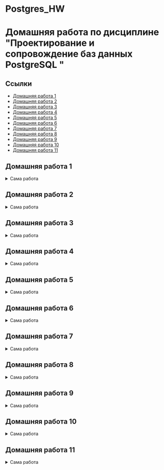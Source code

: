 # Postgres_HW
# Домашняя работа по дисциплине "Проектирование и сопровождение баз данных PostgreSQL "

## Ссылки

- [Домашняя работа 1](#домашняя-работа-1)
- [Домашняя работа 2](#домашняя-работа-2)
- [Домашняя работа 3](#домашняя-работа-3)
- [Домашняя работа 4](#домашняя-работа-4)
- [Домашняя работа 5](#домашняя-работа-5)
- [Домашняя работа 6](#домашняя-работа-6)
- [Домашняя работа 7](#домашняя-работа-7)
- [Домашняя работа 8](#домашняя-работа-8)
- [Домашняя работа 9](#домашняя-работа-9)
- [Домашняя работа 10](#домашняя-работа-10)
- [Домашняя работа 11](#домашняя-работа-11)

## Домашняя работа 1

<details>
<summary>Сама работа</summary>

---

### Задание

Подумать над выбором предметной области для выполнения финальной (экзаменационной) работы.
Выбирайте предметную область, которая вам интересна
и в которой вы разбираетесь или хотите разобраться.

Сделать краткое описание выбранной предметной области (1-2 страницы).
Если описание получится более объемным, не беда.
Ведь это описание затем войдет в финальный отчет.

Попытаться сформулировать требования к будущей базе данных.

### Работа

#### Цель работы

Описать словесно выбранную предметную область – "Расписание кафедры".

#### Описание предметной области

В настоящее время весь документооборот перемещается в электронный вид.
Требуется хранить различные документы, данные и поддерживать их связность.
Например, необходимо хранить учебное расписание,
обеспечить её связность с учебными группами,
преподавателями и аудиториями,
чтобы можно было в любой момент создать расписание учебных групп, преподавателей и аудиторий.
Это и является основной целью и задачей выбранной предметной области.

Можно хранить расписание в слабо структурированном виде в формате JSON,
но тогда не получится просто извлекать расписание конкретной группы, преподавателя или аудитории,
придётся для этого писать дополнительный ненужный код.
Такую задачу можно положить на реляционную базу данных при правильном проектирований связей таблиц.

При посещении веб-страницы расписания группы пользователь выбирает номер группы и номер недели.
База данных должна, соответственно, предоставить набор предметов на выбранную неделю по выбранной группе,
включить информацию о месте проведения занятий, ФИО преподавателя, который будет вести их.

При посещении веб-страницы расписания преподавателя
пользователь выбирает ФИО преподавателя и номер недели.
База данных должна, соответственно предоставить набор предметов на выбранную неделю по выбранному ФИО,
включить информацию о месте проведения занятий, номер групп, для которых занятие проводится.

[Наверх](#ссылки)

---

</details>

## Домашняя работа 2

<details>
<summary>Сама работа</summary>

---

### Задание

Глава 3 (упражнения 1-4)

### Работа

#### Упражнение 1

Выполним запрос:

```sql
demo=# insert into aircrafts values ('SU9', 'Sukhoi SUperJet-100', 300);
ERROR:  0A000: cannot insert into column "model" of view "aircrafts"
DETAIL:  View columns that are not columns of their base relation are not updatable.
```

Ошибка нам говорит о том, что
колонки, не являющимися базовыми колонками своего отношения не могут обновляться через представление.

Посмотрим, какие колонки не являются базовыми для отношения:

```sql
demo=# \d+ aircrafts
                                       View "bookings.aircrafts"
    Column     |     Type     | Collation | Nullable | Default | Storage  |         Description
---------------+--------------+-----------+----------+---------+----------+-----------------------------
 aircraft_code | character(3) |           |          |         | extended | Aircraft code, IATA
 model         | text         |           |          |         | extended | Aircraft model
 range         | integer      |           |          |         | plain    | Maximal flying distance, km
View definition:
 SELECT ml.aircraft_code,
    ml.model ->> lang() AS model,
    ml.range
   FROM aircrafts_data ml;
```

Такой колонкой является `model`, соответственно.

#### Упражнение 2

Пример запроса:

```sql
demo=# select * from aircrafts order by range desc;
 aircraft_code |        model        | range
---------------+---------------------+-------
 773           | Боинг 777-300       | 11100
 763           | Боинг 767-300       |  7900
 319           | Аэробус A319-100    |  6700
 320           | Аэробус A320-200    |  5700
 321           | Аэробус A321-200    |  5600
 733           | Боинг 737-300       |  4200
 SU9           | Сухой Суперджет-100 |  3000
 CR2           | Бомбардье CRJ-200   |  2700
 CN1           | Сессна 208 Караван  |  1200
(9 rows)
```

#### Упражнение 3

Пример такого запроса:

```sql
demo=# UPDATE aircrafts SET range = range*2 WHERE model LIKE 'Sukhoi SuperJet%';
UPDATE 1
```

#### Упражнение 4

Пример такого запроса:

```sql
demo=# DELETE FROM aircrafts WHERE aircraft_code = '123';
DELETE 0
```

[Наверх](#ссылки)

---

</details>

## Домашняя работа 3

<details>
<summary>Сама работа</summary>

---

### Задание

Глава 4 (упражнения 2, 4, 8, 12, 15, 21, 30, 33, 35)

### Работа

#### Упражнение 2

Создадим таблицу, наполним её данными и сделаем выборку по ней.

```sql
demo=# CREATE TABLE test_numeric
( measurement numeric,
description text
);
CREATE TABLE

demo=# insert into test_numeric values
demo-# (1234567890.0987654321, 'Точность 20 знаков, масштаб 10 знаков'),
demo-# (1.5, 'Точность 2 знака, масштаб 1 знак'),
demo-# (0.12345678901234567890, 'Точность 21 знак, масштаб 20 знаков'),
demo-# (1234567890, 'Точность 10 знаков, масштаб 0 знаков (целое число)');
INSERT 0 4

demo=# select * from test_numeric;
      measurement       |                    description
------------------------+----------------------------------------------------
  1234567890.0987654321 | Точность 20 знаков, масштаб 10 знаков
                    1.5 | Точность 2 знака, масштаб 1 знак
 0.12345678901234567890 | Точность 21 знак, масштаб 20 знаков
             1234567890 | Точность 10 знаков, масштаб 0 знаков (целое число)
(4 rows)
```


#### Упражнение 4

Выполним эксперименты с плавающей точкой:

```sql
demo=# select 2e-45::real > 1e-45::real;
 ?column?
----------
 f
(1 row)

demo=# select 4e-324::double precision > 3e-324::double precision;
 ?column?
----------
 f
(1 row)
```

#### Упражнение 8

```sql
demo=# CREATE TABLE test_serial
( id serial PRIMARY KEY,
name text);
CREATE TABLE

demo=# INSERT INTO test_serial (name) VALUES ('Вишневая');
INSERT 0 1

demo=#INSERT INTO test_serial ( id, name ) VALUES ( 2, 'Прохладная' );
INSERT 0 1
```

При выполнении этой команды СУБД выдаст сообщение об ошибке. Почему?

```sql
demo=# INSERT INTO test_serial (name) VALUES ('Грушевая');
ERROR:  23505: duplicate key value violates unique constraint "test_serial_pkey"
DETAIL:  Key (id)=(2) already exists.
```

Потому что автоматическое значение нумерации serial увеличилось на 1 и этот id уже свободен. Повторяющееся значение ключа нарушает ограничение уникальности "test_serial_pkey".

```sql
demo=# INSERT INTO test_serial (name) VALUES ('Грушевая');
INSERT 0 1
demo=# INSERT INTO test_serial (name) VALUES ('Зеленая');
INSERT 0 1
demo=# DELETE FROM test_serial WHERE id = 4;
DELETE 1
demo=# INSERT INTO test_serial (name) VALUES ('Луговая');
INSERT 0 1
```

Теперь сделаем выборку. В нумерации образовалась «дыра». Это из-за того, что при формировании нового значения из последовательности поиск максимального значения, уже имеющегося в столбце, не выполняется.

```sql
demo=# SELECT * FROM test_serial;
 id |    name
----+------------
  1 | Вишневая
  2 | Прохладная
  3 | Грушевая
  5 | Луговая
(4 rows)
```

#### Упражнение 12

```sql
demo=# show datestyle;
 DateStyle
-----------
 ISO, DMY
(1 row)

demo=# set datestyle to 'MDY';
SET

demo=# show datestyle;
 DateStyle
-----------
 ISO, MDY
(1 row)

demo=# SELECT '18-05-2016'::date;
ERROR:  22008: date/time field value out of range: "18-05-2016"
LINE 1: SELECT '18-05-2016'::date;
               ^
HINT:  Perhaps you need a different "datestyle" setting.

demo=# SELECT '05-18-2016'::date;
    date    
------------
 2016-05-18
(1 row)

demo=# SELECT '05-18-2016'::date;
    date    
------------
 2016-05-18
(1 row)

demo=# SET datestyle TO 'Postgres, DMY';
SET

demo=# show datestyle;
   DateStyle
---------------
 Postgres, DMY
(1 row)

demo=# select current_date;
 current_date
--------------
 04-10-2020
(1 row)

demo=# set datestyle to 'SQL, DMY';
SET
demo=# select current_date;
 current_date
--------------
 04/10/2020
(1 row)

demo=# set datestyle to 'German, DMY';
SET
Time: 0.519 ms
demo=# select current_date;
 current_date
--------------
 04.10.2020
(1 row)
```

#### Упражнение 15

Проэкспериментируем с преобразованием даты в строку.

```sql
demo=# SELECT to_char(current_timestamp, 'ddыmm');
 to_char
---------
 04ы10
(1 row)

demo=# SELECT to_char(current_timestamp, 'MM/DD/YYYY');
  to_char
------------
 10/04/2020
(1 row)

demo=# SELECT to_char(current_timestamp, 'DD-MM-YYYY')::date;
  to_char
------------
 2020-10-04
(1 row)
```

#### Упражнение 21

Предположу, что интервал "1 месяц" добавит единицу ко времени месяца.
В первом случае выведет 2016-02-29, а во втором — 2016-03-29.

```sql
demo=# SELECT ('2016-01-31'::date +'1 mon'::interval) AS new_date;
      new_date
---------------------
 2016-02-29 00:00:00
(1 row)

demo=# SELECT ('2016-02-29'::date +'1 mon'::interval) AS new_date;
      new_date
---------------------
 2016-03-29 00:00:00
(1 row)
```

Отлично, я угадал! =)

#### Упражнение 30

Предположения:

```sql
INSERT INTO test_bool VALUES (TRUE, 'yes');
INSERT INTO test_bool VALUES (yes, 'yes');
-- "yes" — невалидный boolean

INSERT INTO test_bool VALUES ('yes', true);
-- "'yes'" — то же самое, но в виде строки.
-- Если в SQL слабая типизация, то ошибка будет как выше.
-- Если сильная — ошибка типа.
-- Ну и true — невалидная строка.

INSERT INTO test_bool VALUES ('yes', TRUE);
-- То же самое, как выше.

INSERT INTO test_bool VALUES ('1', 'true');
-- '1' — вообще строка.
-- Если типизация сильная, ошибка типа.
-- Если типисация слабая, то будет '1' -> 1 -> true, т.е. без ошибки.

INSERT INTO test_bool VALUES (1, 'true');
-- Зависит от силы типизации, см. выше.

INSERT INTO test_bool VALUES ('t', 'true');
-- Типизация, но надо смотреть, является ли t — булевым значением.

INSERT INTO test_bool VALUES ('t', truth);
-- Ошибка со строкой. Надо в кавычки заворачивать.

INSERT INTO test_bool VALUES (true, true);
-- Ошибка со строкой. Надо в кавычки заворачивать.

INSERT INTO test_bool VALUES (1::boolean, 'true');
-- Явное преобразование. Скорее всего, ошибки не будет.

INSERT INTO test_bool VALUES (111::boolean, 'true');
-- Явное преобразование. Скорее всего, ошибка будет,
-- т.к. не понятно, можно ли 111 привести в boolean.
```

Итог:

```sql
demo=# INSERT INTO test_bool VALUES (TRUE, 'yes');
INSERT 0 1

demo=# INSERT INTO test_bool VALUES (yes, 'yes');
ERROR:  42703: column "yes" does not exist
LINE 1: INSERT INTO test_bool VALUES (yes, 'yes');
                                      ^

demo=# INSERT INTO test_bool VALUES ('yes', true);
INSERT 0 1

demo=# INSERT INTO test_bool VALUES ('yes', TRUE);
INSERT 0 1

demo=# INSERT INTO test_bool VALUES ('1', 'true');
INSERT 0 1

demo=# INSERT INTO test_bool VALUES (1, 'true');
ERROR:  42804: column "a" is of type boolean but expression is of type integer
LINE 1: INSERT INTO test_bool VALUES (1, 'true');
                                      ^
HINT:  You will need to rewrite or cast the expression.

demo=# INSERT INTO test_bool VALUES ('t', 'true');
INSERT 0 1

demo=# INSERT INTO test_bool VALUES ('t', truth);
ERROR:  42703: column "truth" does not exist
LINE 1: INSERT INTO test_bool VALUES ('t', truth);
                                           ^

demo=# INSERT INTO test_bool VALUES (true, true);
INSERT 0 1

demo=# INSERT INTO test_bool VALUES (1::boolean, 'true');
INSERT 0 1

demo=# INSERT INTO test_bool VALUES (111::boolean, 'true');
INSERT 0 1
```

Вывод: типизация слабая, но неявные преобразования идут через строковые значения.
Целые числа надо преобразовывать явно.

#### Упражнение 33

```sql
demo=# CREATE TABLE food(food text[][]);
CREATE TABLE
demo=# insert into food values ('{ { "сосиска", "макароны", "кофе" },{ "котлета", "каша", "кофе" },{ "сосиска", "каша", "кофе" },{ "котлета", "каша", "чай" } }'::text[][]);
demo=# select food[1][1] from food;
  food
---------
 сосиска
(1 row)
```

#### Упражнение 35

```sql
demo=# SELECT '[{"мяч":"футбол"},{"бита":"бейсбол"},{"ракетка":"тенис"}]'::json -> 2;
      ?column?
---------------------
 {"ракетка":"тенис"}
(1 строка)


demo=#
demo=# SELECT '[{"мяч":"футбол"},{"бита":"бейсбол"},{"ракетка":"тенис"}]'::json -> 'мяч';
 ?column?
----------

(1 строка)


demo=#
demo=# SELECT '["мяч","бита","ракетка"]'::json ->> 0;
 ?column?
----------
 мяч
(1 строка)


demo=#
demo=# SELECT '{"мяч":"футбол","бита":"бейсбол","ракетка":"тенис"}'::json ->> 'бита';
 ?column?
----------
 бейсбол
(1 строка)


demo=#
demo=# SELECT '{"игры": {"компьютерные": ["dark","souls"], "спортивные":4}}'::json #> '{игры,компьютерные,0}';
 ?column?
----------
 "dark"
(1 строка)


demo=#
demo=# SELECT '{"игры": {"компьютерные": ["dark","souls"], "спортивные":4}}'::json #>> '{игры,компьютерные,0}';
 ?column?
----------
 dark
(1 строка)
```

[Наверх](#ссылки)

---

</details>

## Домашняя работа 4

<details>
<summary>Сама работа</summary>

---

### Задание

Глава 5 (упражнения 2, 9, 17, 18)

### Работа

#### Упражнение 2

Посмотрите, какие ограничения уже наложены на атрибуты таблицы «Успеваемость» (progress).
В качестве примера рассмотрим такой вариант. Добавьте в таблицу progress еще один атрибут — «Форма проверки знаний» (test_form), который может принимать только два значения: «экзамен» или «зачет». Тогда набор допустимых значений атрибута «Оценка» (mark) будет зависеть от того, экзамен или зачет предусмотрены по данной дисциплине. Если предусмотрен экзамен, тогда допускаются значения 3, 4, 5, если зачет — тогда 0 (не зачтено) или 1 (зачтено).

```sql
edu=# ALTER TABLE progress
ADD CHECK (
( test_form = 'экзамен' AND mark IN ( 3, 4, 5 ) )
OR
( test_form = 'зачет' AND mark IN ( 0, 1 ) )
);
edu=# \d progress
                               Таблица "public.progress"
     Столбец     |     Тип      | Правило сортировки | Допустимость NULL | По умолчанию 
-----------------+--------------+--------------------+-------------------+--------------
 record_book     | numeric(5,0) |                    | not null          | 
 acad_year       | text         |                    | not null          | 
 term            | numeric(1,0) |                    | not null          | 
 discipline_code | smallint     |                    | not null          | 
 mark            | numeric(1,0) |                    | not null          | 
 test_form       | text         |                    | not null          | 
Индексы:
    "progress_pkey" PRIMARY KEY, btree (record_book, acad_year, term, discipline_code)
    "no_double_mark" UNIQUE CONSTRAINT, btree (record_book, acad_year, term, discipline_code, mark)
Ограничения-проверки:
    "progress_acad_year_check" CHECK (ltrim(acad_year, ' '::text) <> ''::text)
    "progress_check" CHECK (test_form = 'экзамен'::text AND (mark = ANY (ARRAY[3::numeric, 4::numeric, 5::numeric])) OR test_form = 'зачет'::text AND (mark = ANY (ARRAY[0::numeric, 1::numeric])))
    "progress_mark_check" CHECK (mark >= 0::numeric AND mark <= 5::numeric)
    "progress_term_check" CHECK (term = 1::numeric OR term = 2::numeric)
    "progress_test_form_check" CHECK (test_form = 'экзамен'::text OR test_form = 'зачет'::text)
Ограничения внешнего ключа:
    "progress_discipline_code_fkey" FOREIGN KEY (discipline_code) REFERENCES disciplines(discipline_code) ON UPDATE CASCADE
    "progress_record_book_fkey" FOREIGN KEY (record_book) REFERENCES students(record_book) ON UPDATE CASCADE ON DELETE CASCADE



edu=# ALTER TABLE progress ADD CHECK
edu(# (test_form='экзамен' and mark IN (2,3,4,5)) OR
edu(# (test_form='зачет'   and mark IN (0,1)));
ALTER TABLE
```

Проверьте, как будет работать новое ограничение в модифицированной таблице progress. Для этого выполните команды INSERT, как удовлетворяющие ограничению, так и нарушающие его.

```sql
edu=# INSERT INTO students VALUES (7, 'student 1', 658, 7685);
INSERT 0 1
edu=# INSERT INTO progress VALUES (4, 'Mathematics', '2',2, 4, 'экзамен');
INSERT 0 1
edu=# INSERT INTO progress VALUES (4, 'Mathematics', '2',2, 0, 'зачет');
ОШИБКА: новая строка в отношении “progress” нарушает ограничение-проверку "progress_mark_check"
ПОДРОБНОСТИ: Ошибочная строка содержит (4, 'Mathematics', '2',2, 0, 'зачет').
```

В таблице уже было ограничение на допустимые значения атрибута mark. Как вы думаете, не будет ли оно конфликтовать с новым ограничением? Проверьте эту гипотезу. Если ограничения конфликтуют, тогда удалите старое ограничение и снова попробуйте добавить строки в таблицу.

Они конфликтуют, в таком случае удалим ограничение, и попробуем добавить строки снова.

```sql
edu=# ALTER TABLE progress DROP CONSTRAINT progress_mark_check;
edu=# INSERT INTO progress VALUES (4, 'Mathematics', '2',2, 0, 'зачет');

INSERT 0 1
```

#### Упражнение 9

В таблице «Студенты» (students) есть текстовый атрибут name, на который наложено ограничение NOT NULL. Как вы думаете, что будет, если при вводе новой строки в эту таблицу дать атрибуту name в качестве значения пустую строку?

```sql
edu=# INSERT INTO students VALUES (2, '', 979, 74673);
INSERT 0 1
```

Добавим ограничение ( name <> '' )

```sql
edu=# ALTER TABLE students ADD CHECK ( name <> '' );
ALTER TABLE
edu=# INSERT INTO students VALUES (3, '', 979, 74673);
ОШИБКА: новая строка в отношении “progress” нарушает ограничение-проверку
"students_name_check"
```

Посмотрим что теперь будет при вставке строки с пустым значением

```sql
edu=# INSERT INTO students VALUES (3, ' ', 979, 74673);
INSERT 0 1
```

Добавим ограничение ( trim (name) <> '' )

```sql
edu=# ALTER TABLE students ADD CHECK (trim (name) <> '');
ALTER TABLE
edu=# INSERT INTO students VALUES (3, ' ', 979, 74673);
ОШИБКА: новая строка в отношении “progress” нарушает ограничение-проверку
"students_name_check"
```

Есть ли подобные слабые места в таблице «Успеваемость» (progress)?
- Есть, с поля с текстовым типом могут быть вставлены пустые строки.

#### Упражнение 17

Подумайте, какие представления было бы целесообразно создать для нашей базы данных «Авиаперевозки». Необходимо учесть наличие различных групп пользователей, например: пилоты, диспетчеры, пассажиры, кассиры. Создайте представления и проверьте их в работе.

Диспетчер

```sql
demo=# CREATE VIEW dispatcher_info AS SELECT
demo-#  flight_no,
demo-#  scheduled_departure,
demo-#  status,
demo-#  model,
demo-#  range
demo-# FROM flights f
demo-# LEFT JOIN aircrafts a on f.aircraft_code = a.aircraft_code;
CREATE VIEW
demo=# SELECT * FROM  dispatcher_info;
 flight_no |  scheduled_departure   |  status   |        model        | range
-----------+------------------------+-----------+---------------------+-------
 PG0405    | 2016-09-13 08:35:00+03 | Arrived   | Airbus A321-200     |  5600
 PG0404    | 2016-10-03 18:05:00+03 | Arrived   | Airbus A321-200     |  5600
 PG0405    | 2016-10-03 08:35:00+03 | Arrived   | Airbus A321-200     |  5600
 PG0402    | 2016-11-07 11:25:00+03 | Scheduled | Airbus A321-200     |  5600
 PG0405    | 2016-10-14 08:35:00+03 | On Time   | Airbus A321-200     |  5600
 PG0404    | 2016-10-14 18:05:00+03 | Scheduled | Airbus A321-200     |  5600
 PG0403    | 2016-10-14 10:25:00+03 | Delayed   | Airbus A321-200     |  5600
 PG0402    | 2016-10-14 11:25:00+03 | On Time   | Airbus A321-200     |  5600
 PG0405    | 2016-10-23 08:35:00+03 | Scheduled | Airbus A321-200     |  5600
 PG0402    | 2016-10-21 11:25:00+03 | Scheduled | Airbus A321-200     |  5600
 PG0403    | 2016-10-21 10:25:00+03 | Scheduled | Airbus A321-200     |  5600
 PG0404    | 2016-10-21 18:05:00+03 | Scheduled | Airbus A321-200     |  5600
 PG0405    | 2016-10-21 08:35:00+03 | Scheduled | Airbus A321-200     |  5600
 PG0402    | 2016-10-04 11:25:00+03 | Arrived   | Airbus A321-200     |  5600
 PG0402    | 2016-09-25 11:25:00+03 | Arrived   | Airbus A321-200     |  5600
```

#### Упражнение 18

Подумайте, какие еще таблицы было бы целесообразно дополнить столбцами типа json/jsonb. Вспомните, что, например, в таблице «Билеты» (tickets) уже есть столбец такого типа — contact_data. Выполните модификации таблиц и измените в них одну-две строки для проверки правильности ваших решений.

В таблицу bookings в качестве json поля можно добавить информамцию о периоде действия брони.

```sql
demo=# ALTER TABLE bookings ADD COLUMN booking_period jsonb;
ALTER TABLE

demo=# UPDATE bookings
demo-# SET booking_period='{"booking_start": "06.10.2020", "booking_end": "16.10.2020"}'
demo-# WHERE book_ref='000181';
UPDATE 1

demo=# SELECT * FROM bookings WHERE book_ref='000181';
 book_ref |       book_date        | total_amount |   booking_period
----------+------------------------+--------------+-------------------------------------------------------------
 000181   | 2016-10-08 12:28:00+03 |    131800.00 | {"booking_end": "16.10.2020", "booking_start": "06.10.2020"}
(1 строка)
```

[Наверх](#ссылки)

---

</details>

## Домашняя работа 5

<details>
<summary>Сама работа</summary>

---

### Задание

Глава 6 (упражнения 2, 7, 9, 13, 19, 21, 23)

### Работа

#### Упражнение 2

Этот запрос выбирает из таблицы «Билеты» (tickets) всех пассажиров с именами, состоящими из трех букв (в шаблоне присутствуют три символа «_»): 

```sql
SELECT passenger_name
FROM tickets
WHERE passenger_name LIKE '___ %';
```

Предложите шаблон поиска в операторе LIKE для выбора из этой таблицы всех пассажиров с фамилиями, состоящими из пяти букв.

```sql
demo=# SELECT passenger_name
demo-# FROM tickets
demo-# WHERE passenger_name LIKE '% _____';
   passenger_name
--------------------
   passenger_name  
------------------
 ILYA POPOV
 VLADIMIR POPOV
 PAVEL GUSEV
 LEONID ORLOV
 EVGENIY GUSEV
 NIKOLAY FOMIN
 EKATERINA ILINA
 ANTON POPOV
 ARTEM BELOV
 VLADIMIR POPOV
 ALEKSEY ISAEV
 ...

demo=# SELECT count(passenger_name)
demo=# FROM tickets
demo=# WHERE passenger_name LIKE '% _____';
 count 
-------
 14272
(1 row)
```

#### Упражнение 7

Самые крупные самолеты в нашей авиакомпании — это Boeing 777-300. Выяснить, между какими парами городов они летают, поможет запрос: 

```sql
SELECT DISTINCT departure_city, arrival_city
FROM routes r
JOIN aircrafts a ON r.aircraft_code = a.aircraft_code
WHERE a.model = 'Boeing 777-300'
ORDER BY 1;
```

Модифицируйте запрос таким образом, чтобы каждая пара городов была выведена только один раз

```sql
demo=# SELECT DISTINCT departure_city, arrival_city
FROM routes r
JOIN aircrafts a ON r.aircraft_code = a.aircraft_code
WHERE a.model = 'Boeing 777-300' AND departure_city > arrival_city
ORDER BY 1;
 departure_city | arrival_city 
----------------+--------------
 Москва         | Екатеринбург
 Новосибирск    | Москва
 Пермь          | Москва
 Сочи           | Москва
(4 строки)

или

SELECT DISTINCT r.departure_city, r.arrival_city
 FROM routes r
JOIN routes rr ON r.arrival_city = rr.departure_city
 AND rr.arrival_city = r.departure_city and r.arrival_city > rr.arrival_city
JOIN aircrafts a ON r.aircraft_code = a.aircraft_code
 WHERE a.model = 'Boeing 777-300'
ORDER BY 1;

```

#### Упражнение 9

Для ответа на вопрос, сколько рейсов выполняется из Москвы в Санкт-Петербург, можно написать совсем простой запрос: 

```sql
SELECT count( * )
FROM routes
WHERE departure_city = 'Москва'
AND arrival_city = 'Санкт-Петербург'
```

А с помощью какого запроса можно получить результат в таком виде?

```sql
 departure_city |  arrival_city   | count
----------------+-----------------+-------
 Москва         | Санкт-Петербург |    12

demo=# SELECT  departure_city , arrival_city , count( * )
	FROM routes
	Group by  departure_city , arrival_city
	Having departure_city = 'Москва'
	AND arrival_city = 'Санкт-Петербург';
	
 departure_city |  arrival_city   | count
----------------+-----------------+-------
 Москва         | Санкт-Петербург |    12
(1 строка)
```

#### Упражнение 13

Ответить на вопрос о том, каковы максимальные и минимальные цены билетов на все направления, может такой запрос: 

```sql
SELECT
f.departure_city,
f.arrival_city,
max( tf.amount ),
min( tf.amount )
FROM flights_v f
JOIN ticket_flights tf ON f.flight_id = tf.flight_id
GROUP BY 1, 2
ORDER BY 1, 2;
```

А как выявить те направления, на которые не было продано ни одного билета?

```sql
demo=# SELECT
demo-# f.departure_city,
demo-# f.arrival_city,
demo-# max( tf.amount ),
demo-# min( tf.amount )
demo-# FROM flights_v f
demo-# LEFT JOIN ticket_flights tf ON f.flight_id = tf.flight_id
demo-# GROUP BY 1, 2
demo-# ORDER BY 1, 2;

      departure_city      |       arrival_city       |    max    |   min
--------------------------+--------------------------+-----------+----------
 Абакан                   | Архангельск              |           |
 Абакан                   | Грозный                  |           |
 Абакан                   | Кызыл                    |           |
 Абакан                   | Москва                   | 101000.00 | 33700.00
 Абакан                   | Новосибирск              |   5800.00 |  5800.00
 Абакан                   | Томск                    |   4900.00 |  4900.00
 Анадырь                  | Москва                   | 185300.00 | 61800.00
 Анадырь                  | Хабаровск                |  92200.00 | 30700.00
 Анапа                    | Белгород                 |  18900.00 |  6300.00
 Анапа                    | Москва                   |  36600.00 | 12200.00
```

#### Упражнение 19

В разделе 6.4 мы использовали рекурсивный алгоритм в общем табличном выражении. Изучите этот пример, чтобы лучше понять работу рекурсивного алгоритма:

```sql
WITH RECURSIVE ranges ( min_sum, max_sum )
AS (
VALUES( 0, 100000 ),
( 100000, 200000 ),
( 200000, 300000 )
UNION ALL
SELECT min_sum + 100000, max_sum + 100000
FROM ranges
WHERE max_sum < ( SELECT max( total_amount ) FROM bookings )
)
SELECT * FROM ranges;
```

##### Задание 1

Модифицируйте запрос, добавив в него столбец level (можно назвать его и iteration). Этот столбец должен содержать номер текущей итерации, поэтому нужно увеличивать его значение на единицу на каждом шаге. Не забудьте задать начальное значение для добавленного столбца в предложении VALUES.

```sql
demo=# WITH RECURSIVE ranges ( min_sum, max_sum, iteration )
AS (
VALUES( 0,
100000,0 ),
( 100000, 200000 ,0 ),
( 200000, 300000 ,0 )
UNION ALL
SELECT min_sum + 100000, max_sum + 100000, iteration+1
FROM ranges
WHERE max_sum < ( SELECT max( total_amount ) FROM bookings )
)
SELECT * FROM ranges;

min_sum | max_sum | iteration 
---------+---------+-----------
       0 |  100000 |         0
  100000 |  200000 |         0
  200000 |  300000 |         0
  100000 |  200000 |         1
  200000 |  300000 |         1
  300000 |  400000 |         1
  200000 |  300000 |         2
  300000 |  400000 |         2
  400000 |  500000 |         2
  300000 |  400000 |         3
  400000 |  500000 |         3
  500000 |  600000 |         3
  400000 |  500000 |         4
  500000 |  600000 |         4
  600000 |  700000 |         4
  500000 |  600000 |         5
  600000 |  700000 |         5
  700000 |  800000 |         5
  600000 |  700000 |         6

```

##### Задание 2

Для завершения экспериментов замените UNION ALL на UNION и выполните запрос. Сравните этот результат с предыдущим, когда мы использовали UNION ALL.

```sql
demo=# WITH RECURSIVE ranges ( min_sum, max_sum )
AS (
VALUES( 0,
100000 ),
( 100000, 200000 ),
( 200000, 300000 )
UNION
SELECT min_sum + 100000, max_sum + 100000
FROM ranges
WHERE max_sum < ( SELECT max( total_amount ) FROM bookings )
)
SELECT * FROM ranges;

 min_sum | max_sum
---------+---------
       0 |  100000
  100000 |  200000
  200000 |  300000
  300000 |  400000
  400000 |  500000
  500000 |  600000
  600000 |  700000
  700000 |  800000
  800000 |  900000
  900000 | 1000000
 1000000 | 1100000
 1100000 | 1200000
 1200000 | 1300000
(13 строк)
```

#### Упражнение 21

В тексте главы был приведен запрос, выводящий список городов, в которые нет рейсов из Москвы.

```sql
demo=# SELECT DISTINCT a.city
FROM airports a
WHERE NOT EXISTS (
SELECT * FROM routes r
WHERE r.departure_city = 'Москва'
AND r.arrival_city = a.city
)
AND a.city <> 'Москва'
ORDER BY city;

         city         
----------------------
 Благовещенск
 Иваново
 Иркутск
 Калуга
 Когалым
 Комсомольск-на-Амуре
 Кызыл
 Магадан
 Нижнекамск
 Новокузнецк
 Стрежевой
 Сургут
 Удачный
 Усть-Илимск
 Усть-Кут
 Ухта
 Череповец
 Чита
 Якутск
 Ярославль
(20 строк)

```

Можно предложить другой вариант, в котором используется одна из операций над множествами строк: объединение, пересечение или разность.
Вместо знака «?» поставьте в приведенном ниже запросе нужное ключевое слово — UNION, INTERSECT или EXCEPT — и обоснуйте ваше решение.

```sql
demo=# SELECT city
FROM airports
WHERE city <> 'Москва'
EXCEPT
SELECT arrival_city
FROM routes
WHERE departure_city = 'Москва'
ORDER BY city;

         city         
----------------------
 Благовещенск
 Иваново
 Иркутск
 Калуга
 Когалым
 Комсомольск-на-Амуре
 Кызыл
 Магадан
 Нижнекамск
 Новокузнецк
 Стрежевой
 Сургут
 Удачный
 Усть-Илимск
 Усть-Кут
 Ухта
 Череповец
 Чита
 Якутск
 Ярославль
(20 строк)

```

EXCEPT потому что требуется исключить те города, в которые нет рейсов из Москвы.

#### Упражнение 23

Предположим, что департамент развития нашей авиакомпании задался вопросом: каким будет общее число различных маршрутов, которые теоретически можно проложить между всеми городами? Если в каком-то городе имеется более одного аэропорта, то это учитывать не будем, т. е. маршрутом будем считать путь между городами, а не между аэропортами. Здесь мы используем соединение таблицы с самой собой на основе неравенства значений атрибутов.

```sql
SELECT count( *)
FROM ( SELECT DISTINCT city FROM airports ) AS a1
JOIN ( SELECT DISTINCT city FROM airports ) AS a2
ON a1.city <> a2.city;
 count 
-------
 10100
(1 строка)

```

Перепишите этот запрос с общим табличным выражением.

```sql


demo=# WITH a1 AS 
(SELECT DISTINCT city FROM airports),
a2 AS (SELECT DISTINCT city FROM airports )
Select count(*)
From a1 inner join a2 on  a1.city <> a2.city;

 count 
-------
 10100
(1 строка)



WITH city_from AS
( SELECT DISTINCT city FROM airports )
SELECT count( * )
FROM city_from f
JOIN ( SELECT DISTINCT city FROM airports ) AS a2
ON f.city <> a2.city;
```

[Наверх](#ссылки)

---

</details>

## Домашняя работа 6

<details>
<summary>Сама работа</summary>

---

### Задание

Глава 7 (упражнения 1, 2, 4)

### Работа

#### Упражнение 1

Добавьте в определение таблицы aircrafts_log значение по умолчанию current_timestamp и соответствующим образом измените команды INSERT, приведенные в тексте главы.

```sql
demo=# CREATE TEMP TABLE aircrafts_log AS
SELECT * FROM aircrafts WITH DATA;
SELECT 9

demo=# ALTER TABLE aircrafts_log
ADD COLUMN log_timestamp TIMESTAMP DEFAULT (current_timestamp);
ALTER TABLE

demo=# SELECT * FROM aircrafts_log;
 aircraft_code |        model        | range |       log_timestamp        
---------------+---------------------+-------+----------------------------
 773           | Boeing 777-300      | 11100 | 2021-12-22 20:43:15.375481
 763           | Boeing 767-300      |  7900 | 2021-12-22 20:43:15.375481
 321           | Airbus A321-200     |  5600 | 2021-12-22 20:43:15.375481
 319           | Airbus A319-100     |  6700 | 2021-12-22 20:43:15.375481
 733           | Boeing 737-300      |  4200 | 2021-12-22 20:43:15.375481
 CN1           | Cessna 208 Caravan  |  1200 | 2021-12-22 20:43:15.375481
 CR2           | Bombardier CRJ-200  |  2700 | 2021-12-22 20:43:15.375481
 SU9           | Sukhoi SuperJet-100 |  6000 | 2021-12-22 20:43:15.375481
 320           | Airbus A320-200     |  5700 | 2021-12-22 20:43:15.375481
(9 строк)

demo=# TRUNCATE aircrafts_log;
TRUNCATE TABLE

demo=# CREATE TEMP TABLE aircrafts_tmp AS
SELECT * FROM aircrafts WITH NO DATA;
CREATE TABLE AS

demo=# ALTER TABLE aircrafts_tmp
ADD PRIMARY KEY ( aircraft_code );
ALTER TABLE

demo=# ALTER TABLE aircrafts_tmp
ADD UNIQUE ( model );
ALTER TABLE

demo=# WITH add_row AS (INSERT INTO aircrafts_tmp
SELECT * FROM aircrafts RETURNING *)
INSERT INTO aircrafts_log
SELECT add_row.aircraft_code, add_row.model, add_row.range
FROM add_row;
INSERT 0 9

demo=# SELECT * FROM aircrafts_log;
 aircraft_code |        model        | range |       log_timestamp        
---------------+---------------------+-------+----------------------------
 773           | Boeing 777-300      | 11100 | 2021-12-22 20:43:51.464377
 763           | Boeing 767-300      |  7900 | 2021-12-22 20:43:51.464377
 321           | Airbus A321-200     |  5600 | 2021-12-22 20:43:51.464377
 319           | Airbus A319-100     |  6700 | 2021-12-22 20:43:51.464377
 733           | Boeing 737-300      |  4200 | 2021-12-22 20:43:51.464377
 CN1           | Cessna 208 Caravan  |  1200 | 2021-12-22 20:43:51.464377
 CR2           | Bombardier CRJ-200  |  2700 | 2021-12-22 20:43:51.464377
 SU9           | Sukhoi SuperJet-100 |  6000 | 2021-12-22 20:43:51.464377
 320           | Airbus A320-200     |  5700 | 2021-12-22 20:43:51.464377
(9 строк)
```

#### Упражнение 2

В предложении RETURNING можно указывать не только символ «∗», означающий выбор всех столбцов таблицы, но и более сложные выражения, сформированные на основе этих столбцов. В тексте главы мы копировали содержимое таблицы «Самолеты» в таблицу aircrafts_tmp, используя в предложении RETURNING именно «∗». Однако возможен и другой вариант запроса:

```sql

WITH add_row AS
( INSERT INTO aircrafts_tmp
SELECT * FROM aircrafts
RETURNING aircraft_code, model, range,
current_timestamp, 'INSERT'
)
INSERT INTO aircrafts_log
SELECT ? FROM add_row;


demo=# WITH add_row AS
( INSERT INTO aircrafts_tmp
SELECT * FROM aircrafts
RETURNING aircraft_code, model, range,
current_timestamp, 'INSERT'
)
INSERT INTO aircrafts_log
SELECT add_row.aircraft_code, add_row.model, add_row.range, current_timestamp FROM add_row;
INSERT 0 9
demo=# Select * from aircrafts_log;
 aircraft_code |        model        | range |       log_timestamp        
---------------+---------------------+-------+----------------------------
 773           | Boeing 777-300      | 11100 | 2021-12-22 20:54:17.522852
 763           | Boeing 767-300      |  7900 | 2021-12-22 20:54:17.522852
 321           | Airbus A321-200     |  5600 | 2021-12-22 20:54:17.522852
 319           | Airbus A319-100     |  6700 | 2021-12-22 20:54:17.522852
 733           | Boeing 737-300      |  4200 | 2021-12-22 20:54:17.522852
 CN1           | Cessna 208 Caravan  |  1200 | 2021-12-22 20:54:17.522852
 CR2           | Bombardier CRJ-200  |  2700 | 2021-12-22 20:54:17.522852
 SU9           | Sukhoi SuperJet-100 |  6000 | 2021-12-22 20:54:17.522852
 320           | Airbus A320-200     |  5700 | 2021-12-22 20:54:17.522852
(9 строк)

```

#### Упражнение 4

В тексте главы в предложениях ON CONFLICT команды INSERT мы использовали только выражения, состоящие из имени одного столбца.
Однако в таблице «Места» (seats) первичный ключ является составным и включает два столбца.
Напишите команду INSERT для вставки новой строки в эту таблицу и предусмотрите возможный конфликт добавляемой строки со строкой, уже имеющейся в таблице.
Сделайте два варианта предложения ON CONFLICT: первый — с использованием перечисления имен столбцов для проверки наличия дублирования, второй — с использованием предложения ON CONSTRAINT.

Для того чтобы не изменить содержимое таблицы «Места», создайте ее копию и выполняйте все эти эксперименты с таблицей-копией.



```sql
demo=# CREATE TEMP TABLE seats_tmp
 AS SELECT * FROM SEATS;
SELECT 1339
demo=# ALTER TABLE seats_tmp ADD PRIMARY KEY (aircraft_code, seat_no);
ALTER TABLE

demo=# \d seats_tmp
                                  Таблица "pg_temp_3.seats_tmp"
     Столбец     |          Тип          | Правило сортировки | Допустимость NULL | По умолчанию
-----------------+-----------------------+--------------------+-------------------+
 aircraft_code   | character(3)          |                    | not null          |
 seat_no         | character varying(4)  |                    | not null          |
 fare_conditions | character varying(10) |                    |                   |
Индексы:
    "seats_tmp_pkey" PRIMARY KEY, btree (aircraft_code, seat_no)

demo=# INSERT INTO seats_tmp
SELECT aircraft_code, seat_no, fare_conditions
 FROM seats ON CONFLICT DO NOTHING;
INSERT 0 0

demo=# INSERT INTO seats_tmp
 VALUES ( 319, '2A', 'Business' )
 ON CONFLICT ON CONSTRAINT seats_tmp_pkey
 DO UPDATE SET aircraft_code = excluded.aircraft_code,
 seat_no = excluded.seat_no
 RETURNING *;
 aircraft_code | seat_no | fare_conditions
---------------+---------+-----------------
 319           | 2A      | Business
(1 строка)
```

[Наверх](#ссылки)

---

</details>

## Домашняя работа 7

<details>
<summary>Сама работа</summary>

---

### Задание

Глава 8 (упражнения 1, 3)

### Работа

#### Упражнение 1

Предположим, что для какой-то таблицы создан уникальный индекс по двум столбцам: column1 и column2. В таблице есть строка, у которой значение атрибута column1 равно ABC, а значение атрибута column2 - NULL. Мы решили добавить в таблицу еще одну строку с такими же значениями ключевых атрибутов, т.е. column1 - ABC, а column2 - NULL.

Как вы думаете, будет ли операция вставки новой строки успешной или завершится с ошибкой? Объясните ваше решение.

- Ошибки не будет, тк  в уникальных индексах можно использовать NULL. При этом NULL != NULL, и сравнение идти будет по связке атрибутов, а значения  с NULL  заведомо совпать не могут.

#### Упражнение 3

Обратимся к таблице «Перелеты» (ticket_flights). В ней имеется столбец «Класс обслуживания» (fare_conditions), который отличается от остальных тем, что в нем могут присутствовать лишь три различных значения: Comfort, Business и Economy. 

Выполните запросы, подсчитывающие количество строк, в которых атрибут fare_conditions принимает одно из трех возможных значений. Каждый из запросов выполните три-четыре раза, поскольку время может немного изменяться, и подсчитайте среднее время.

```sql
demo=# \timing on
Секундомер включён.

demo=# SELECT count( * )
FROM ticket_flights
WHERE fare_conditions = 'Comfort';
 count 
-------
 17291
(1 строка)

Время: 873,736 мс

demo=# SELECT count( * )
FROM ticket_flights
WHERE fare_conditions = 'Business';
 count  
--------
 107642
(1 строка)

Время: 136,537 мс

demo=# SELECT count( * )
FROM ticket_flights
WHERE fare_conditions = 'Economy';
 count  
--------
 920793
(1 строка)

Время: 176,089 мс

```

Проделайте те же эксперименты с таблицей ticket_flights. Будет ли различаться среднее время выполнения запросов для различных значений атрибута fare_conditions? Почему это имеет место?

Сделаем индекс к полю fare_conditions.

```sql

demo=# create index on ticket_flights (fare_conditions);
CREATE INDEX
Время: 1350,560 мс (00:01,351)
demo=# \d ticket_flights;
                                Таблица "bookings.ticket_flights"
     Столбец     |          Тип          | Правило сортировки | Допустимость NULL | По умолчанию 
-----------------+-----------------------+--------------------+-------------------+--------------
 ticket_no       | character(13)         |                    | not null          | 
 flight_id       | integer               |                    | not null          | 
 fare_conditions | character varying(10) |                    | not null          | 
 amount          | numeric(10,2)         |                    | not null          | 
Индексы:
    "ticket_flights_pkey" PRIMARY KEY, btree (ticket_no, flight_id)
    "ticket_flights_fare_conditions_idx" btree (fare_conditions)
Ограничения-проверки:
    "ticket_flights_amount_check" CHECK (amount >= 0::numeric)
    "ticket_flights_fare_conditions_check" CHECK (fare_conditions::text = ANY (ARRAY['Economy'::character varying::text, 'Comfort'::character varying::text, 'Business'::character varying::text]))
Ограничения внешнего ключа:
    "ticket_flights_flight_id_fkey" FOREIGN KEY (flight_id) REFERENCES flights(flight_id)
    "ticket_flights_ticket_no_fkey" FOREIGN KEY (ticket_no) REFERENCES tickets(ticket_no)
Ссылки извне:
    TABLE "boarding_passes" CONSTRAINT "boarding_passes_ticket_no_fkey" FOREIGN KEY (ticket_no, flight_id) REFERENCES ticket_flights(ticket_no, flight_id)


demo=# SELECT count( * )
FROM ticket_flights
WHERE fare_conditions = 'Comfort';
 count 
-------
 17291
(1 строка)

Время: 9,531 мс

demo=# SELECT count( * )
FROM ticket_flights
WHERE fare_conditions = 'Business';
 count  
--------
 107642
(1 строка)

Время: 33,550 мс

demo=# SELECT count( * )
FROM ticket_flights
WHERE fare_conditions = 'Economy';
 count  
--------
 920793
(1 строка)

Время: 104,998 мс

```

Индекс значительно уменьшил время для выборки .

[Наверх](#ссылки)

---

</details>

## Домашняя работа 8

<details>
<summary>Сама работа</summary>

---

### Задание

Глава 9 (упражнения 2, 3)

### Работа

#### Упражнение 2

Модифицируйте сценарий выполнения транзакций: в первой транзакции вместо фиксации изменений выполните их отмену с помощью команды ROLLBACK и посмотрите, будет ли удалена строка и какая конкретно.

```sql

1 session
demo=# begin;
BEGIN
demo=*# update aircrafts_tmp set range =2200 where aircraft_code = 'CN2';
UPDATE 0
demo=*# select * from aircrafts_tmp;
 aircraft_code |        model        | range 
---------------+---------------------+-------
 773           | Boeing 777-300      | 11100
 763           | Boeing 767-300      |  7900
 321           | Airbus A321-200     |  5600
 319           | Airbus A319-100     |  6700
 733           | Boeing 737-300      |  4200
 SU9           | Sukhoi SuperJet-100 |  6000
 320           | Airbus A320-200     |  5700
 CN1           | Cessna 208 Caravan  |  2100
 CR2           | Bombardier CRJ-200  |  1900
(9 строк)

demo=*# update aircrafts_tmp set range =2300 where aircraft_code = 'CN1';
UPDATE 1
demo=*# update aircrafts_tmp set range =1900 where aircraft_code = 'CR2';
UPDATE 1
demo=*# Rollback;
ROLLBACK



2 session

demo=# begin;
BEGIN
demo=*# Select * from aircrafts_tmp where range <2000;
 aircraft_code |       model        | range 
---------------+--------------------+-------
 CR2           | Bombardier CRJ-200 |  1900
(1 строка)

demo=*# Delete from aircrafts_tmp where range<2100;
DELETE 1
demo=!# end;




demo=# select * from aircrafts_tmp;
 aircraft_code |        model        | range 
---------------+---------------------+-------
 773           | Boeing 777-300      | 11100
 763           | Boeing 767-300      |  7900
 321           | Airbus A321-200     |  5600
 319           | Airbus A319-100     |  6700
 733           | Boeing 737-300      |  4200
 SU9           | Sukhoi SuperJet-100 |  6000
 320           | Airbus A320-200     |  5700
 CN1           | Cessna 208 Caravan  |  2100
(8 строк)

```

В итоге изменения проведенные в первой транзакции не сохранились из-за команды ROLLBACK, и вторая транзакция прошла независимо от первой. Поэтому удалилась строка, подходящая условию, которая была в изначальном состоянии таблицы. 

#### Упражнение 3

Когда говорят о таком феномене, как потерянное обновление, то зачастую в качестве примера приводится операция UPDATE, в которой значение какого-то атрибута изменяется с применением одного из действий арифметики. Например: 

```sql
UPDATE aircrafts_tmp SET range = range + 200 WHERE aircraft_code = 'CR2';
```

При выполнении двух и более подобных обновлений в рамках параллельных транзакций, использующих, например, уровень изоляции Read Committed, будут учтены все такие изменения (что и было показано в тексте главы). Очевидно, что потерянного обновления не происходит. Предположим, что в одной транзакции будет просто присваиваться новое значение.
```sql
UPDATE aircrafts_tmp
SET range = 2100
WHERE aircraft_code = 'CR2';
```
А в параллельной транзакции будет выполняться аналогичная команда:
```sql
UPDATE aircrafts_tmp
SET range = 2500
WHERE aircraft_code = 'CR2';
```
Очевидно, что сохранится только одно из значений атрибута range. Можно ли говорить, что в такой ситуации имеет место потерянное обновление? Если оно имеет место, то что можно предпринять для его недопущения? Обоснуйте ваш ответ.

- Транзакции пройдут последовательно и нет, обновление не потеряется, просто оно будет перезаписано другой транзакцией.   С пользовательской стороны кажется, что было потеряно обновление и чтобы избежать потерь, можно использовать более высокий уровень изоляции.

[Наверх](#ссылки)

---

</details>

## Домашняя работа 9

<details>
<summary>Сама работа</summary>

---

### Задание

Глава 10 (упражнения 3, 6, 8)

### Работа

#### Упражнение 3

Самостоятельно выполните команду EXPLAIN для запроса, содержащего общее табличное выражение (CTE). Посмотрите, на каком уровне находится узел плана, отвечающий за это выражение, как он оформляется. Учтите, что общие табличные выражения всегда материализуются, т. е. вычисляются однократно и результат их вычисления сохраняется в памяти, а затем все последующие обращения в рамках запроса направляются уже к этому материализованному результату.

```sql
demo=# EXPLAIN WITH exp AS
 (SELECT DISTINCT city FROM airports)
SELECT count(*) FROM exp AS exp1 JOIN exp AS exp2 ON exp1.city<>exp2.city;
                               QUERY PLAN                                
-------------------------------------------------------------------------
 Aggregate  (cost=262.11..262.12 rows=1 width=8)
   CTE exp
     ->  HashAggregate  (cost=3.30..4.31 rows=101 width=17)
           Group Key: airports.city
           ->  Seq Scan on airports  (cost=0.00..3.04 rows=104 width=17)
   ->  Nested Loop  (cost=0.00..232.55 rows=10100 width=0)
         Join Filter: (exp1.city <> exp2.city)
         ->  CTE Scan on exp exp1  (cost=0.00..2.02 rows=101 width=32)
         ->  CTE Scan on exp exp2  (cost=0.00..2.02 rows=101 width=32)
(9 строк)

```

#### Упражнение 6

Выполните команду EXPLAIN для запроса, в котором использована какая-нибудь из оконных функций. Найдите в плане выполнения запроса узел с именем WindowAgg. Попробуйте объяснить, почему он занимает именно этот уровень в плане.

```sql
demo=#  SELECT book_ref, total_amount, SUM(total_amount) OVER()
 FROM bookings ORDER BY 1 LIMIT 10;
 book_ref | total_amount |      sum       
----------+--------------+----------------
 00000F   |    265700.00 | 20766980900.00
 000012   |     37900.00 | 20766980900.00
 000068   |     18100.00 | 20766980900.00
 000181   |    131800.00 | 20766980900.00
 0002D8   |     23600.00 | 20766980900.00
 0002DB   |    101500.00 | 20766980900.00
 0002E0   |     89600.00 | 20766980900.00
 0002F3   |     69600.00 | 20766980900.00
 00034E   |     73300.00 | 20766980900.00
 000352   |    109500.00 | 20766980900.00
(10 строк)

demo=# EXPLAIN SELECT book_ref, total_amount, SUM(total_amount) OVER()
 FROM bookings ORDER BY 1 LIMIT 10;
                                            QUERY PLAN                          
                   
--------------------------------------------------------------------------------
-------------------
 Limit  (cost=0.42..0.87 rows=10 width=45)
   ->  WindowAgg  (cost=0.42..11796.09 rows=262788 width=45)
         ->  Index Scan using bookings_pkey on bookings  (cost=0.42..8511.24 row
s=262788 width=13)
(3 строки)
```
Сначала выполняется оконное агрегирование.
WindowAgg занимает этот уровень в плане выполнения, потому что сначала происходит оконное агрегирование.

#### Упражнение 8

Замена коррелированного подзапроса соединением таблиц является одним из способов повышения производительности. Предположим, что мы задались вопросом: сколько маршрутов обслуживают самолеты каждого типа? При этом нужно учитывать, что может иметь место такая ситуация, когда самолеты какого-либо типа не обслуживают ни одного маршрута. Поэтому необходимо использовать не только представление «Маршруты» (routes), но и таблицу «Самолеты» (aircrafts). Это первый вариант запроса, в нем используется коррелированный подзапрос. 
```sql
demo=# EXPLAIN ANALYZE
SELECT a.aircraft_code AS a_code,
a.model,
( SELECT count( r.aircraft_code )
FROM routes r
WHERE r.aircraft_code = a.aircraft_code
) AS num_routes
FROM aircrafts a
GROUP BY 1, 2
ORDER BY 3 DESC;
                                                       QUERY PLAN                                           
             
------------------------------------------------------------------------------------------------------------
-------------
 Sort  (cost=236.31..236.34 rows=9 width=56) (actual time=14.199..14.202 rows=9 loops=1)
   Sort Key: ((SubPlan 1)) DESC
   Sort Method: quicksort  Memory: 25kB
   ->  HashAggregate  (cost=1.11..236.17 rows=9 width=56) (actual time=10.088..14.137 rows=9 loops=1)
         Group Key: a.aircraft_code
         Batches: 1  Memory Usage: 24kB
         ->  Seq Scan on aircrafts a  (cost=0.00..1.09 rows=9 width=48) (actual time=7.049..7.056 rows=9 loo
ps=1)
         SubPlan 1
           ->  Aggregate  (cost=26.10..26.11 rows=1 width=8) (actual time=0.775..0.776 rows=1 loops=9)
                 ->  Seq Scan on routes r  (cost=0.00..25.88 rows=89 width=4) (actual time=0.376..0.744 rows
=79 loops=9)
                       Filter: (aircraft_code = a.aircraft_code)
                       Rows Removed by Filter: 631
 Planning Time: 10.923 ms
 Execution Time: 14.351 ms
(14 строк)


А в этом варианте коррелированный подзапрос раскрыт и заменен внешним
соединением:

demo=# EXPLAIN ANALYZE
SELECT a.aircraft_code AS a_code,
a.model,
count( r.aircraft_code ) AS num_routes
FROM aircrafts a
LEFT OUTER JOIN routes r
ON r.aircraft_code = a.aircraft_code
GROUP BY 1, 2
ORDER BY 3 DESC;
                                                          QUERY PLAN                                        
                  
------------------------------------------------------------------------------------------------------------
------------------
 Sort  (cost=31.83..31.85 rows=9 width=56) (actual time=2.216..2.221 rows=9 loops=1)
   Sort Key: (count(r.aircraft_code)) DESC
   Sort Method: quicksort  Memory: 25kB
   ->  HashAggregate  (cost=31.60..31.69 rows=9 width=56) (actual time=2.191..2.201 rows=9 loops=1)
         Group Key: a.aircraft_code
         Batches: 1  Memory Usage: 24kB
         ->  Hash Right Join  (cost=1.20..28.05 rows=710 width=52) (actual time=0.058..1.392 rows=711 loops=
1)
               Hash Cond: (r.aircraft_code = a.aircraft_code)
               ->  Seq Scan on routes r  (cost=0.00..24.10 rows=710 width=4) (actual time=0.006..0.288 rows=
710 loops=1)
               ->  Hash  (cost=1.09..1.09 rows=9 width=48) (actual time=0.037..0.038 rows=9 loops=1)
                     Buckets: 1024  Batches: 1  Memory Usage: 9kB
                     ->  Seq Scan on aircrafts a  (cost=0.00..1.09 rows=9 width=48) (actual time=0.019..0.02
4 rows=9 loops=1)
 Planning Time: 0.360 ms
 Execution Time: 2.362 ms
(14 строк)

```
Исследуйте планы выполнения обоих запросов. Попытайтесь найти объяснение различиям в эффективности их выполнения. Чтобы получить усредненную картину, выполните каждый запрос несколько раз. 

Предложите аналогичную пару запросов к базе данных «Авиаперевозки». Проведите необходимые эксперименты с вашими запросами.


```sql
demo=# EXPLAIN ANALYZE SELECT f.flight_id, (SELECT max(tf.amount)
 FROM ticket_flights tf
 WHERE f.flight_id = tf.flight_id)
 FROM flights_v f WHERE f.flight_id<100
 GROUP BY 1
 ORDER BY 1;
                                                                     QUERY PLAN                             
                                        
------------------------------------------------------------------------------------------------------------
----------------------------------------
 Group  (cost=0.57..2178750.69 rows=100 width=36) (actual time=217.293..19669.898 rows=99 loops=1)
   Group Key: f.flight_id
   ->  Nested Loop  (cost=0.57..74.69 rows=100 width=4) (actual time=0.072..3.163 rows=99 loops=1)
         ->  Nested Loop  (cost=0.43..42.87 rows=100 width=8) (actual time=0.043..2.411 rows=99 loops=1)
               ->  Index Scan using flights_pkey on flights f  (cost=0.29..11.04 rows=100 width=12) (actual 
time=0.021..0.424 rows=99 loops=1)
                     Index Cond: (flight_id < 100)
               ->  Index Only Scan using airports_pkey on airports dep  (cost=0.14..0.32 rows=1 width=4) (ac
tual time=0.013..0.013 rows=1 loops=99)
                     Index Cond: (airport_code = f.departure_airport)
                     Heap Fetches: 99
         ->  Index Only Scan using airports_pkey on airports arr  (cost=0.14..0.32 rows=1 width=4) (actual t
ime=0.004..0.004 rows=1 loops=99)
               Index Cond: (airport_code = f.arrival_airport)
               Heap Fetches: 99
   SubPlan 1
     ->  Aggregate  (cost=21786.75..21786.76 rows=1 width=32) (actual time=198.646..198.646 rows=1 loops=99)
           ->  Seq Scan on ticket_flights tf  (cost=0.00..21786.58 rows=69 width=6) (actual time=151.522..19
8.626 rows=40 loops=99)
                 Filter: (f.flight_id = flight_id)
                 Rows Removed by Filter: 1045686
 Planning Time: 6.057 ms
 Execution Time: 19670.173 ms
(19 строк)

```

А в этом варианте коррелированный подзапрос раскрыт и заменен внешним соединением:

```sql
demo=# EXPLAIN ANALYZE SELECT f.flight_id, max(tf.amount)
 FROM flights_v f
 LEFT OUTER JOIN ticket_flights tf ON f.flight_id = tf.flight_id
WHERE f.flight_id<100
 GROUP BY 1
 ORDER BY 1;
                                                                           QUERY PLAN                       
                                                     
------------------------------------------------------------------------------------------------------------
-----------------------------------------------------
 GroupAggregate  (cost=22139.35..22164.03 rows=100 width=36) (actual time=326.446..328.585 rows=99 loops=1)
   Group Key: f.flight_id
   ->  Sort  (cost=22139.35..22147.24 rows=3157 width=10) (actual time=326.373..326.812 rows=3988 loops=1)
         Sort Key: f.flight_id
         Sort Method: quicksort  Memory: 283kB
         ->  Hash Join  (cost=20.97..21955.86 rows=3157 width=10) (actual time=2.071..325.100 rows=3988 loop
s=1)
               Hash Cond: (f.arrival_airport = arr.airport_code)
               ->  Hash Join  (cost=16.63..21942.90 rows=3157 width=14) (actual time=2.004..323.141 rows=398
8 loops=1)
                     Hash Cond: (f.departure_airport = dep.airport_code)
                     ->  Hash Right Join  (cost=12.29..21929.94 rows=3157 width=18) (actual time=1.950..321.
088 rows=3988 loops=1)
                           Hash Cond: (tf.flight_id = f.flight_id)
                           ->  Seq Scan on ticket_flights tf  (cost=0.00..19172.26 rows=1045726 width=10) (a
ctual time=0.037..134.945 rows=1045726 loops=1)
                           ->  Hash  (cost=11.04..11.04 rows=100 width=12) (actual time=0.097..0.097 rows=99
 loops=1)
                                 Buckets: 1024  Batches: 1  Memory Usage: 13kB
                                 ->  Index Scan using flights_pkey on flights f  (cost=0.29..11.04 rows=100 
width=12) (actual time=0.020..0.065 rows=99 loops=1)
                                       Index Cond: (flight_id < 100)
                     ->  Hash  (cost=3.04..3.04 rows=104 width=4) (actual time=0.050..0.051 rows=104 loops=1
)
                           Buckets: 1024  Batches: 1  Memory Usage: 12kB
                           ->  Seq Scan on airports dep  (cost=0.00..3.04 rows=104 width=4) (actual time=0.0
04..0.023 rows=104 loops=1)
               ->  Hash  (cost=3.04..3.04 rows=104 width=4) (actual time=0.062..0.062 rows=104 loops=1)
                     Buckets: 1024  Batches: 1  Memory Usage: 12kB
                     ->  Seq Scan on airports arr  (cost=0.00..3.04 rows=104 width=4) (actual time=0.010..0.
031 rows=104 loops=1)
 Planning Time: 0.746 ms
 Execution Time: 328.656 ms
(24 строки)
```
[Наверх](#ссылки)

---

</details>

## Домашняя работа 10

<details>
<summary>Сама работа</summary>

---

### Предисловие

Программирование на стороне сервера.

Выполняется на основе [презентации](https://edu.postgrespro.ru/sqlprimer/sqlprimer-2019-msu-09.pdf)
и главы 4 учебного пособия "Администрирование информационных систем".
Учебную базу данных можно наполнить информацией, функциями и триггерами
с помощью команд, выполняемых в командной строке Debian:

```bash
createdb ais -U postgres
psql -d ais -f adj_list.sql -U postgres
```

Файл `adj_list.sql` находится в составе архива исходных текстов, прилагаемых к учебному пособию.
Они находятся [здесь](http://www.morgunov.org/docs/inf_sys_admin_prg.tgz)

Эти исходные тексты также есть в виртуальной машине ОС Debian
в каталоге `/home/WORK/Databases/Admin_DB/UTF-8`.
В составе этих примеров есть и те,
которые не приведены в тексте пособия,
но они могут быть полезными при выполнении финального задания.

### Задание

Нужно проделать упражнения 12-18 на стр. 86-88 учебного пособия "Администрирование информационных систем".
Почти все эти упражнения являются простыми, ознакомительными, не требующими программирования.

http://www.morgunov.org/programming.html
http://www.morgunov.org/docs/inf_sys_admin.pdf
### Работа

#### Упражнение 12

```bash
psql -d ais -c "Select * from Personnel"

emp_nbr | emp_name |         address         | birth_date 
---------+----------+-------------------------+------------
       0 | вакансия |                         | 2014-05-19
       1 | Иван     | ул. Любителей языка C   | 1962-12-01
       2 | Петр     | ул. UNIX гуру           | 1965-10-21
       3 | Антон    | ул. Ассемблерная        | 1964-04-17
       4 | Захар    | ул. им. СУБД PostgreSQL | 1963-09-27
       5 | Ирина    | просп. Программистов    | 1968-05-12
       6 | Анна     | пер. Перловый           | 1969-03-20
       7 | Андрей   | пл. Баз данных          | 1945-11-07
       8 | Николай  | наб. ОС Linux           | 1944-12-01
(9 строк)

psql -d ais -c "Select * from Org_chart"

      job_title      | emp_nbr | boss_emp_nbr |  salary   
---------------------+---------+--------------+-----------
 Президент           |       1 |              | 1000.0000
 Вице-президент 1    |       2 |            1 |  900.0000
 Вице-президент 2    |       3 |            1 |  800.0000
 Архитектор          |       4 |            3 |  700.0000
 Ведущий программист |       5 |            3 |  600.0000
 Программист C       |       6 |            3 |  500.0000
 Программист Perl    |       7 |            5 |  450.0000
 Оператор            |       8 |            5 |  400.0000
(8 строк)

psql -d ais -c "Select * from Personnel_org_chart"
 emp_nbr |   emp   | boss_emp_nbr | boss  
---------+---------+--------------+-------
       1 | Иван    |              | 
       2 | Петр    |            1 | Иван
       3 | Антон   |            1 | Иван
       4 | Захар   |            3 | Антон
       5 | Ирина   |            3 | Антон
       6 | Анна    |            3 | Антон
       7 | Андрей  |            5 | Ирина
       8 | Николай |            5 | Ирина
(8 строк)


psql -d ais -c "select * from create_paths"
 level1 | level2 | level3 | level4  
--------+--------+--------+---------
 Иван   | Антон  | Ирина  | Андрей
 Иван   | Антон  | Ирина  | Николай
 Иван   | Петр   |        | 
 Иван   | Антон  | Захар  | 
 Иван   | Антон  | Анна   | 
(5 строк)
```

#### Упражнение 13

Проверка структуры дерева на предмет отсутствия циклов.

```sql
ais=# update org_chart set boss_emp_nbr = 4 where emp_nbr = 3;
UPDATE 1
ais=# select * from tree_test();
 tree_test 
-----------
 Cycles
(1 строка)

ais=# select* from org_chart;
      job_title      | emp_nbr | boss_emp_nbr |  salary   
---------------------+---------+--------------+-----------
 Президент           |       1 |              | 1000.0000
 Вице-президент 1    |       2 |            1 |  900.0000
 Архитектор          |       4 |            3 |  700.0000
 Ведущий программист |       5 |            3 |  600.0000
 Программист C       |       6 |            3 |  500.0000
 Программист Perl    |       7 |            5 |  450.0000
 Оператор            |       8 |            5 |  400.0000
 Вице-президент 2    |       3 |            4 |  800.0000
(8 строк)

ais=# update org_chart set boss_emp_nbr = 8 where emp_nbr = 3;
UPDATE 1
ais=# select * from tree_test();
 tree_test 
-----------
 Cycles
(1 строка)

ais=# select* from org_chart;
      job_title      | emp_nbr | boss_emp_nbr |  salary   
---------------------+---------+--------------+-----------
 Президент           |       1 |              | 1000.0000
 Вице-президент 1    |       2 |            1 |  900.0000
 Архитектор          |       4 |            3 |  700.0000
 Ведущий программист |       5 |            3 |  600.0000
 Программист C       |       6 |            3 |  500.0000
 Программист Perl    |       7 |            5 |  450.0000
 Оператор            |       8 |            5 |  400.0000
 Вице-президент 2    |       3 |            8 |  800.0000
(8 строк)

```

#### Упражнение 14

Обход дерева снизу вверх.

```sql
ais=# select * from up_tree_traversal(6);
 emp_nbr | boss_emp_nbr 
---------+--------------
       6 |            3
       3 |            1
       1 |            ø
(3 rows)
ais=# select * from up_tree_traversal2(6) as (emp int, boss int);
 emp | boss 
-----+------
   6 |    3
   3 |    1
   1 |    ø
(3 rows)
ais=# select * from up_tree_traversal (( select emp_nbr from personnel where emp_name = 'Захар' ));
 emp_nbr | boss_emp_nbr 
---------+--------------
       4 |            3
       3 |            1
       1 |            ø
(3 rows)
```

#### Упражнение 15
Выполните операцию удаления поддерева с помощью функции delete_subtree(). Параметром функции является код работника.
SELECT * FROM delete_subtree( 6 );
Аналогично работе с функцией up_tree_traversal() используйте
подзапрос для получения кода работника по его имени. После удале-
ния поддерева посмотрите, что стало с организационной структурой,
с помощью двух представлений Personnel_org_chart и Create_paths.
Удаление поддерева

```sql
ais=# select * from create_paths;
 level1 | level2 | level3 | level4  
--------+--------+--------+---------
 Иван   | Антон  | Ирина  | Андрей
 Иван   | Антон  | Ирина  | Николай
 Иван   | Петр   | ø      | ø
 Иван   | Антон  | Захар  | ø
 Иван   | Антон  | Анна   | ø
(5 rows)
ais=# select * from personnel_org_chart;
 emp_nbr |   emp   | boss_emp_nbr | boss  
---------+---------+--------------+-------
       1 | Иван    |            ø | ø
       2 | Петр    |            1 | Иван
       3 | Антон   |            1 | Иван
       4 | Захар   |            3 | Антон
       5 | Ирина   |            3 | Антон
       6 | Анна    |            3 | Антон
       7 | Андрей  |            5 | Ирина
       8 | Николай |            5 | Ирина
(8 rows)
ais=# select * from delete_subtree(4);
 delete_subtree 
----------------
 
(1 row)
ais=# select * from create_paths;
 level1 | level2 | level3 | level4  
--------+--------+--------+---------
 Иван   | Антон  | Ирина  | Андрей
 Иван   | Антон  | Ирина  | Николай
 Иван   | Петр   | ø      | ø
 Иван   | Антон  | Анна   | ø
(4 rows)
ais=# select * from personnel_org_chart;
 emp_nbr |   emp   | boss_emp_nbr | boss  
---------+---------+--------------+-------
       1 | Иван    |            ø | ø
       2 | Петр    |            1 | Иван
       3 | Антон   |            1 | Иван
       5 | Ирина   |            3 | Антон
       6 | Анна    |            3 | Антон
       7 | Андрей  |            5 | Ирина
       8 | Николай |            5 | Ирина
(7 rows)
ais=# select * from delete_subtree(( select emp_nbr from personnel where emp_name = 'Анна' )); delete_subtree 
----------------
 
(1 row)
ais=# select * from create_paths;
 level1 | level2 | level3 | level4  
--------+--------+--------+---------
 Иван   | Антон  | Ирина  | Андрей
 Иван   | Антон  | Ирина  | Николай
 Иван   | Петр   | ø      | ø
(3 rows)
ais=# select * from personnel_org_chart;
 emp_nbr |   emp   | boss_emp_nbr | boss  
---------+---------+--------------+-------
       1 | Иван    |            ø | ø
       2 | Петр    |            1 | Иван
       3 | Антон   |            1 | Иван
       5 | Ирина   |            3 | Антон
       7 | Андрей  |            5 | Ирина
       8 | Николай |            5 | Ирина
(6 rows)
```

#### Упражнение 16

Если в таблице «Организационная структура» осталось мало
данных, то дополните ее данными и выполните удаление элемента
иерархии и продвижение дочерних элементов на один уровень вверх
(т. е. к «бабушке»).
SELECT * FROM delete_and_promote_subtree( 5 );
Аналогично работе с функцией up_tree_traversal() используйте под-
запрос для получения кода работника по его имени.
После удаления элемента иерархии посмотрите, что стало
с организационной структурой, с помощью двух представлений
Personnel_org_chart и Create_paths.

```sql
ais=# select * from delete_and_promote_subtree(( select emp_nbr from personnel where emp_name='Антон' ));
 delete_and_promote_subtree 
----------------------------
 
(1 row)
ais=# select * from create_paths;
 level1 | level2 | level3  | level4 
--------+--------+---------+--------
 Иван   | Петр   | ø       | ø
 Иван   | Ирина  | Николай | ø
 Иван   | Ирина  | Андрей  | ø
(3 rows)
ais=# select * from personnel_org_chart;
 emp_nbr |   emp   | boss_emp_nbr | boss  
---------+---------+--------------+-------
       1 | Иван    |            ø | ø
       2 | Петр    |            1 | Иван
       7 | Андрей  |            5 | Ирина
       8 | Николай |            5 | Ирина
       5 | Ирина   |            1 | Иван
(5 rows)
```

#### Упражнение 17
Представление Create_paths позволяет отобразить только
четыре уровня иерархии. Модифицируйте его так, чтобы оно могло
работать с пятью уровнями иерархии.

```sql
ais=# create view create_paths_5 (level1, level2, level3, level4, level5) as
select O1.emp as e1, O2.emp as e2, O3.emp as e3, O4.emp as e4, O5.emp as e5
 from personnel_org_chart as O1
 left outer join personnel_org_chart as O2
 on O1.emp = O2.boss
 left outer join personnel_org_chart as O3
 on O2.emp = O3.boss
 left outer join personnel_org_chart as O4
 on O3.emp = O4.boss
 left outer join personnel_org_chart as O5
 on O4.emp = O5.boss where O1.emp = 'Иван';
CREATE VIEW

ais=# select * from create_paths_5;
 level1 | level2 | level3  | level4 | level5 
--------+--------+---------+--------+--------
 Иван   | Ирина  | Андрей  | ø      | ø
 Иван   | Ирина  | Николай | ø      | ø
 Иван   | Петр   | ø       | ø      | ø
(3 rows)
```

#### Упражнение 18
Самостоятельно ознакомьтесь с таким средством работы
с таблицами базы данных, как курсоры (cursors). Воспользуйтесь технической документацией на PostgreSQL, глава «PL/pgSQL – SQL Procedural Language». Напишите небольшую функцию с применением курсора.

```sql
ais=# alter table personnel add column ne_goden text;
ALTER TABLE

ais=# create or replace function army() returns void as
 $$
 declare curs cursor for select * from personnel where (cast(current_date as date)-cast(birth_date as date))/365 > 27;
 begin
 open curs;
 move curs;
 while found loop
 update personnel set ne_goden='yes' where current of curs;
 move curs;
 end loop;
 close curs;
 end
 $$
 language plpgsql;
CREATE FUNCTION

ais=# select * from army();
 army 
------
 
(1 row)

ais=# select * from personnel;
 emp_nbr | emp_name |         address         | birth_date | ne_goden 
---------+----------+-------------------------+------------+----------
       0 | вакансия |                         | 2014-05-19 | ø
       1 | Иван     | ул. Любителей языка C   | 1962-12-01 | yes
       2 | Петр     | ул. UNIX гуру           | 1965-10-21 | yes
       3 | Антон    | ул. Ассемблерная        | 1964-04-17 | yes
       4 | Захар    | ул. им. СУБД PostgreSQL | 1963-09-27 | yes
       5 | Ирина    | просп. Программистов    | 1968-05-12 | yes
       6 | Анна     | пер. Перловый           | 1969-03-20 | yes
       7 | Андрей   | пл. Баз данных          | 1945-11-07 | yes
       8 | Николай  | наб. ОС Linux           | 1944-12-01 | yes
(9 rows)
```

[Наверх](#ссылки)

---

</details>

## Домашняя работа 11

<details>
<summary>Сама работа</summary>

---

### Предисловие

Полнотекстовый поиск.

Задание выполняется на основе презентации 10 "Полнотекстовый поиск"
и главы 12 документации на [Постгрес](https://postgrespro.ru/docs/postgresql/12/textsearch)

### Задание

Придумать и реализовать пример использования полнотекстового поиска,
аналогичный (можно более простой или более сложный) тому примеру с библиотечным каталогом,
который был приведен в презентации.
Можно использовать исходные тексты, приведенные в [презентации](https://edu.postgrespro.ru/sqlprimer/sqlprimer-2019-msu-10.tgz).

### Работа

```sql
demo=# create table books (book_id integer primary key, book_description text);
CREATE TABLE
demo=# \copy books from '/home/nz/Downloads/books2.txt';
COPY 1000
demo=# alter table books add column ts_description tsvector;
ALTER TABLE
demo=# update books set ts_description = to_tsvector('russian', book_description);
UPDATE 1000

demo=# SELECT * FROM books WHERE ts_description @@ to_tsquery('SQL');
-[ RECORD 1 ]----+--------------------------------------------------------------------------------------------------------------------------------------------------------------------------------------------------------------------------------------------------------------------------------------------------------------------------
book_id          | 807
book_description | Маркин, Александр Васильевич. Построение запросов и программирование на SQL [Текст] : учебное пособие : [для студентов высших учебных заведений, обучающихся по специальности 230201 "Информационные системы и технологии"] / А. В. Маркин. - Москва : Диалог-МИФИ, 2011. - 344 с.
ts_description   | '2011':33 '230201':21 '344':34 'sql':9 'александр':2 'васильевич':3 'высш':15 'диалог':31 'диалог-миф':30 'заведен':17 'запрос':5 'информацион':22 'маркин':1,28 'миф':32 'москв':29 'обуча':18 'пособ':12 'построен':4 'программирован':7 'систем':23 'специальн':20 'студент':14 'текст':10 'технолог':25 'учебн':11,16

demo=# SELECT book_id, book_description FROM books WHERE ts_description @@ plainto_tsquery('александр');
book_id  | book_description
---------+----------------------------------------------------------------------------------------------------------------------------------------
      16 | Солодовников, Александр Самуилович. Введение в линейную алгебру и линейное программирование [Текст] / А. С. Солодовников. - Москва : Просвещение, 1966. - 182, [1] с.
      23 | Малявко, Александр Антонович. Формальные языки и компиляторы [Текст] : учебное пособие для вузов : [по направлению "Информатика и вычислительная техника"] / А. А. Малявко. - Москва : Юрайт, 2018. - 431 с.
      49 | Вальвачев, Александр Николаевич. Программирование на языке ПАСКАЛЬ для персональных ЭВМ ЕС [Текст] : справочное пособие / А. Н. Вальвачев, В. С. Крисевич. - Минск : Вышэйшая школа, 1989. - 222, [1] с.
      55 | Кубенский, Александр Александрович. Функциональное программирование [Текст] : учебник и практикум для академического бакалавриата : [по инженерно-техническим направлениям] / А. А. Кубенский. - Москва : Юрайт, 2017. - 345, [3] с.
      70 | Егоров, Александр Иванович. Введение в теорию управления системами с распределенными параметрами [Текст] : учебное пособие / А. И. Егоров, Л. Н. Знаменская. - Санкт-Петербург ; Москва ; Краснодар : Лань, 2017. - 288 с.
     115 | Водовозов, Александр Михайлович. Микроконтроллеры для систем автоматики [Текст] : учебное пособие / Водовозов A. M. - Москва ; Вологда : Инфра-Инженерия, 2017. - 163, [1] с.
     141 | Малявко, Александр Антонович. Параллельное программирование на основе технологий OpenMP, MPI, CUDA [Текст] : учебное пособие для академического бакалавриата / А. А. Малявко. - Москва : Юрайт, 2017. - 115, [1] с.
     156 | Голиков, Александр Ильич. Применение функции чувствительности в многокритериальной оптимизации [Текст] / А. И. Голиков, Г. Г. Коткин. - Москва : ВЦ АН СССР, 1986. - 34, [2] с.
     247 | Кузнецов, Александр Сергеевич. Теория вычислительных процессов [Текст] : [учебник для студентов вузов по специальностям: "Программное обеспечение вычислительной техники и автоматизированных систем", "Прикладная информатика"] / А. С. Кузнецов, Р. Ю. Царев, А. Н. Князьков. - Красноярск : КрасГАУ, 2015. - 210 с.
     267 | Горстко, Александр Борисович. Азбука программирования. [Текст] : руководство / А. Б. Горстко, С. В. Кочковая. - Москва : Знание, 1988. - 140, [3] с.
     296 | Кузнецов, Александр Сергеевич. Теория вычислительных процессов [Текст] : [учебник для студентов вузов по специальностям: "Программное обеспечение вычислительной техники и автоматизированных систем", "Прикладная информатика"] / А. С. Кузнецов, Р. Ю. Царев, А. Н. Князьков. - Красноярск : СФУ, 2015. - 183 с.
     330 | Павлов, Александр Анатольевич. Линейные модели в нелинейных системах управления [Текст] / А. А. Павлов. - Киев : Технiка, 1982. - 166, [1] с.
     342 | Гонтаренко, Александр Николаевич. Котонные ластичные машины для верхнего трикотажа [Текст] / А. Н. Гонтаренко, В. Д. Худин. - Москва : Легкая и пищевая промышленность, 1981. - 237, [2] с.
     396 | Дадаян, Александр Арсенович. Алгебра и начала анализа [Текст] / А. А. Дадаян, И. А. Новик ; под ред. А. А. Дадаяна ; [рец.: доц. каф. В. Т. Воднев, И. Н. Бурдина]. - Минск : Вышэйшая школа, 1980. - 367 с.
     444 | Медведев, Александр Васильевич. Основы теории обучающихся систем [Текст] : учебное пособие / А. В. Медведев. - Красноярск : [б. и.], 1982. - 107 с.
     622 | Рудаков, Александр Иванович. Язык Паскаль и технология программирования [Текст] : учеб. пособие / А. И. Рудаков, Г. М. Рудакова. - Красноярск : КГУ, 1992. - 95 с.
     497 | Кузьмин, Александр Васильевич. Основы программирования систем числового программного управления [Текст] : [учебное пособие для студентов высших учебных заведений по направлению "Конструкторско-технологическое обеспечение машиностроительных производств"] / А. В. Кузьмин, А. Г. Схиртладзе. - Старый Оскол : ТНТ, 2013. - 239 с.
     525 | Здзиарски, Джонатан. IPhone SDK [Текст] : разработка приложений / Джонатан Здзиарски ; [пер. с англ. Александры Маленковой]. - Санкт-Петербург : БХВ-Петербург, 2013. - 488 с.
     548 | Кузин, Александр Владимирович. Микропроцессорная техника [Текст] : учебник : [по группам специальностей "Информатика и вычислительная техника", "Электротехника"] / А. В. Кузин, М. А. Жаворонков. - Москва : Академия, 2013. - 303, [1] с.
     559 | Попов, Александр Михайлович. Экономико-математические методы и модели [Текст] : высшая математика для экономистов : учебник для бакалавров : [для студентов вузов по специальностям экономики и управления] / А. М. Попов, В. Н. Сотников ; под ред. А. М. Попова. - Москва : Юрайт, 2013. - 479 с.
     587 | Могилев, Александр Владимирович. Технологии поиска и хранения информации. Технологии автоматизации управления [Текст] : [учебник для учащихся старших классов физико-математического, информационно-технологического и других профилей] / А. В. Могилев, Л. В. Листрова. - Санкт-Петербург : БХВ-Петербург, 2012. - 320 с.
     625 | Прокопенко, Александр Владимирович. Синтез систем реального времени с гарантированной доступностью программно-информационных ресурсов [Текст] / А. В. Прокопенко, М. А. Русаков, Р. Ю. Царев. - Красноярск : СФУ, 2013. - 91 с.
     664 | Пупков, Александр Николаевич. Информатика и программирование [Текст] : [учебное пособие для студентов вузов] / А. Н. Пупков, В. В. Самарин, Р. Ю. Царев. - Красноярск : СФУ, 2012. - 156 с.
     723 | Бычков, Александр Григорьевич. Сборник задач по теории вероятностей, математической статистике и методам оптимизации [Текст] : [учебное пособие для студентов учебных заведений среднего профессионального образования] / А. Г. Бычков. - Москва : ФОРУМ, 2012. - 221, [1] с.
     728 | Перова, Александра Алексеевна. Электронные вычислительные машины и основы программирования [Текст] : учебник для техникумов / А. А. Перова, В. П. Феоктистов. - Москва : Статистика, 1978. - 285, [1] с.
     730 | Микушин, Александр Владимирович. Цифровые устройства и микропроцессоры [Текст] : [учебное пособие для студентов вузов по направлению Телекоммуникации] / А. В. Микушин, А. М. Сажнев, В. И. Сединин. - Санкт-Петербург : БХВ-Петербург, 2010. - 818 с.
     807 | Маркин, Александр Васильевич. Построение запросов и программирование на SQL [Текст] : учебное пособие : [для студентов высших учебных заведений, обучающихся по специальности 230201 "Информационные системы и технологии"] / А. В. Маркин. - Москва : Диалог-МИФИ, 2011. - 344 с.
     815 | Корбут, Александр Антонович. Дискретное программирование [Текст] / А. А. Корбут, Ю. Ю. Финкельштейн ; под ред. Д. Б. Юдина. - Москва : Наука, 1969. - 368 с.
     846 | Суранов, Александр Яковлевич. LabVIEW 8.20 [Текст] : справочник по функциям / А. Я. Суранов. - Москва : ДМК Пресс, 2007. - 534, [1] с.
     875 | Хоторн, Роб. Разработка баз данных Microsoft SOL Server 2000 на примерах [Текст] / Р. Хоторн ; ред.: В. В. Александров, А. В. Журавлев, В. В. Александров. - Москва ; Санкт-Петербург : Вильямс, 2001. - 460 с.
     919 | Базисный фортран [Текст] / авт. текста А. Л. Александров, авт. текста Ю. Ю. Галимов, авт. текста Б. Ш. Кауфман, авт. текста Н. Б. Лебедева, авт. текста, ред. Н. П. Брусенцов. - Москва : МГУ, 1982. - 199 с.
     929 | Замулин, Александр Васильевич. Типы данных в языках программирования и базах данных [Текст] / А. В. Замулин ; отв. ред. В. Е. Котов. - Новосибирск : Наука, Сибирское отделение, 1987. - 147, [3] с.
     981 | Брудно, Александр Львович. Московские олимпиады по программированию [Текст] / А.Л. Брудно, Л.И. Каплан; Под ред. Б.Н. Наумова. - Москва : Наука, 1990. - 208 с.
(33 rows)

demo=# SELECT count(*) FROM books WHERE ts_description @@ to_tsquery('C++');
 count 
-------
    39
(1 row)
```

[Наверх](#ссылки)

---

</details>
